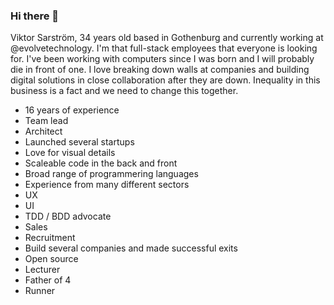 ### Hi there 👋

Viktor Sarström, 34 years old based in Gothenburg and currently working at @evolvetechnology. I'm that full-stack employees that everyone is looking for. I've been working with computers since I was born and I will probably die in front of one. I love breaking down walls at companies and building digital solutions in close collaboration after they are down. Inequality in this business is a fact and we need to change this together.

- 16 years of experience
- Team lead
- Architect
- Launched several startups
- Love for visual details
- Scaleable code in the back and front
- Broad range of programmering languages
- Experience from many different sectors
- UX 
- UI
- TDD / BDD advocate
- Sales
- Recruitment
- Build several companies and made successful exits
- Open source
- Lecturer
- Father of 4
- Runner
